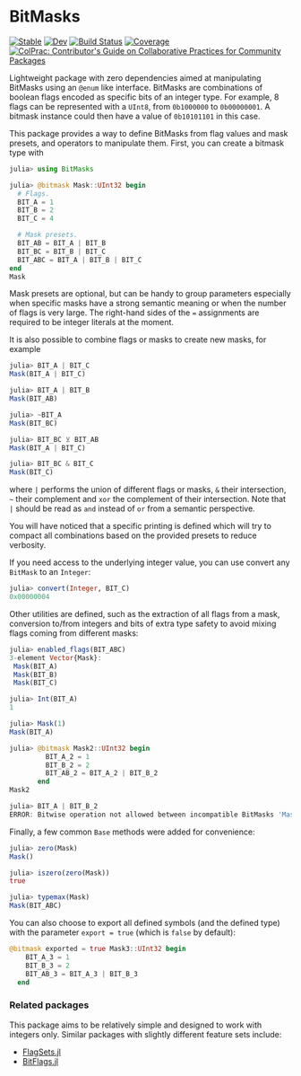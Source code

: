 # BitMasks

[![Stable](https://img.shields.io/badge/docs-stable-blue.svg)](https://serenity4.github.io/BitMasks.jl/stable/)
[![Dev](https://img.shields.io/badge/docs-dev-blue.svg)](https://serenity4.github.io/BitMasks.jl/dev/)
[![Build Status](https://github.com/serenity4/BitMasks.jl/actions/workflows/CI.yml/badge.svg?branch=main)](https://github.com/serenity4/BitMasks.jl/actions/workflows/CI.yml?query=branch%3Amain)
[![Coverage](https://codecov.io/gh/serenity4/BitMasks.jl/branch/main/graph/badge.svg)](https://codecov.io/gh/serenity4/BitMasks.jl)
[![ColPrac: Contributor's Guide on Collaborative Practices for Community Packages](https://img.shields.io/badge/ColPrac-Contributor's%20Guide-blueviolet)](https://github.com/SciML/ColPrac)

Lightweight package with zero dependencies aimed at manipulating BitMasks using an `@enum` like interface. BitMasks are combinations of boolean flags encoded as specific bits of an integer type. For example, 8 flags can be represented with a `UInt8`, from `0b1000000` to `0b00000001`. A bitmask instance could then have a value of `0b10101101` in this case.

This package provides a way to define BitMasks from flag values and mask presets, and operators to manipulate them. First, you can create a bitmask type with

```julia
julia> using BitMasks

julia> @bitmask Mask::UInt32 begin
  # Flags.
  BIT_A = 1
  BIT_B = 2
  BIT_C = 4

  # Mask presets.
  BIT_AB = BIT_A | BIT_B
  BIT_BC = BIT_B | BIT_C
  BIT_ABC = BIT_A | BIT_B | BIT_C
end
Mask
```

Mask presets are optional, but can be handy to group parameters especially when specific masks have a strong semantic meaning or when the number of flags is very large. The right-hand sides of the `=` assignments are required to be integer literals at the moment.

It is also possible to combine flags or masks to create new masks, for example

```julia
julia> BIT_A | BIT_C
Mask(BIT_A | BIT_C)

julia> BIT_A | BIT_B
Mask(BIT_AB)

julia> ~BIT_A
Mask(BIT_BC)

julia> BIT_BC ⊻ BIT_AB
Mask(BIT_A | BIT_C)

julia> BIT_BC & BIT_C
Mask(BIT_C)
```

where `|` performs the union of different flags or masks, `&` their intersection, `~` their complement and `xor` the complement of their intersection. Note that `|` should be read as `and` instead of `or` from a semantic perspective.

You will have noticed that a specific printing is defined which will try to compact all combinations based on the provided presets to reduce verbosity.

If you need access to the underlying integer value, you can use convert any `BitMask` to an `Integer`:

```julia
julia> convert(Integer, BIT_C)
0x00000004
```

Other utilities are defined, such as the extraction of all flags from a mask, conversion to/from integers and bits of extra type safety to avoid mixing flags coming from different masks:

```julia
julia> enabled_flags(BIT_ABC)
3-element Vector{Mask}:
 Mask(BIT_A)
 Mask(BIT_B)
 Mask(BIT_C)

julia> Int(BIT_A)
1

julia> Mask(1)
Mask(BIT_A)

julia> @bitmask Mask2::UInt32 begin
         BIT_A_2 = 1
         BIT_B_2 = 2
         BIT_AB_2 = BIT_A_2 | BIT_B_2
       end
Mask2

julia> BIT_A | BIT_B_2
ERROR: Bitwise operation not allowed between incompatible BitMasks 'Mask', 'Mask2'
```

Finally, a few common `Base` methods were added for convenience:

```julia
julia> zero(Mask)
Mask()

julia> iszero(zero(Mask))
true

julia> typemax(Mask)
Mask(BIT_ABC)
```

You can also choose to export all defined symbols (and the defined type) with the parameter `export = true` (which is `false` by default):
```julia
@bitmask exported = true Mask3::UInt32 begin
    BIT_A_3 = 1
    BIT_B_3 = 2
    BIT_AB_3 = BIT_A_3 | BIT_B_3
  end
```

### Related packages

This package aims to be relatively simple and designed to work with integers only. Similar packages with slightly different feature sets include:
- [FlagSets.jl](https://github.com/jessymilare/FlagSets.jl)
- [BitFlags.jl](https://github.com/jmert/BitFlags.jl)
